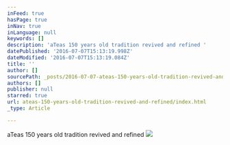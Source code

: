 ```yaml
---
inFeed: true
hasPage: true
inNav: true
inLanguage: null
keywords: []
description: 'aTeas 150 years old tradition revived and refined '
datePublished: '2016-07-07T15:13:19.998Z'
dateModified: '2016-07-07T15:13:19.084Z'
title: ''
author: []
sourcePath: _posts/2016-07-07-ateas-150-years-old-tradition-revived-and-refined.md
authors: []
publisher: null
starred: true
url: ateas-150-years-old-tradition-revived-and-refined/index.html
_type: Article

---
```

aTeas 150 years old tradition revived and refined ![](https://the-grid-user-content.s3-us-west-2.amazonaws.com/7a83e90c-757a-4818-88d7-18dbfff57548.jpg)